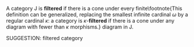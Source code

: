  A category $\mathsf{J}$ is **filtered** if there is a cone under every finite\footnote{This definition can be generalized, replacing the smallest infinite cardinal $\omega$ by a regular cardinal $\kappa$: a category is $\kappa$-**filtered** if there is a cone under any diagram with fewer than $\kappa$ morphisms.} diagram in $\mathsf{J}$.


SUGGESTION: filtered category